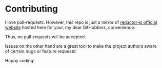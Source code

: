 # Contributing

I love pull-requests. However, this repo is just a mirror of [redactor-js official website](http://redactorjs.com/) hosted here for your, my dear GitHubbers, convenience.

Thus, no pull-requests will be accepted.

Issues on the other hand are a great tool to make the project authors aware of certain bugs or feature requests!

Happy coding!
